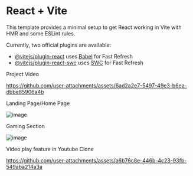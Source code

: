 # React + Vite

This template provides a minimal setup to get React working in Vite with HMR and some ESLint rules.

Currently, two official plugins are available:

- [@vitejs/plugin-react](https://github.com/vitejs/vite-plugin-react/blob/main/packages/plugin-react/README.md) uses [Babel](https://babeljs.io/) for Fast Refresh
- [@vitejs/plugin-react-swc](https://github.com/vitejs/vite-plugin-react-swc) uses [SWC](https://swc.rs/) for Fast Refresh


Project Video




https://github.com/user-attachments/assets/6ad2a2e7-5497-49e3-b6ea-dbbe85906a4b



Landing Page/Home Page

![image](https://github.com/user-attachments/assets/06a64b24-29b6-4c5d-b677-86e52c5e9cd6)



Gaming Section 

![image](https://github.com/user-attachments/assets/7325f7b1-b143-4b18-a992-e76113450f05)



Video play feature in Youtube Clone




https://github.com/user-attachments/assets/a6b76c8e-446b-4c23-93fb-549aba214a3a


